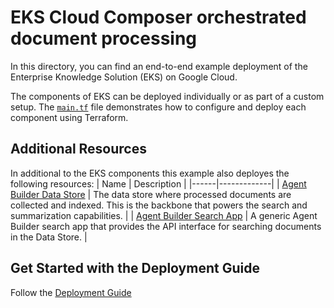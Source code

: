 # EKS Cloud Composer orchestrated document processing

In this directory, you can find an end-to-end example deployment of the Enterprise Knowledge Solution (EKS) on Google Cloud.

The components of EKS can be deployed individually or as part of a custom setup. The [`main.tf`](./main.tf) file demonstrates how to configure and deploy each component using Terraform.

## Additional Resources

In additional to the EKS components this example also deployes the following resources:
| Name | Description |
|------|-------------|
| [Agent Builder Data Store](https://cloud.google.com/dialogflow/vertex/docs/concept/data-store) | The data store where processed documents are collected and indexed. This is the backbone that powers the search and summarization capabilities. |
| [Agent Builder Search App](https://cloud.google.com/generative-ai-app-builder/docs/create-datastore-ingest) | A generic Agent Builder search app that provides the API interface for searching documents in the Data Store. |

## Get Started with the Deployment Guide

Follow the [Deployment Guide](../../README.md#deployment-guide)

